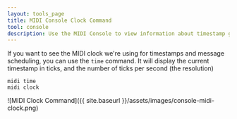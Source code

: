 ```yaml
---
layout: tools_page
title: MIDI Console Clock Command
tool: console
description: Use the MIDI Console to view information about timestamp generation
---
```


If you want to see the MIDI clock we're using for timestamps and message scheduling, you can use the `time` command. It will display the current timestamp in ticks, and the number of ticks per second (the resolution)

```
midi time
midi clock
```
![MIDI Clock Command]({{ site.baseurl }}/assets/images/console-midi-clock.png)
